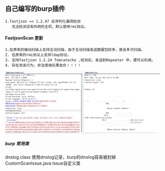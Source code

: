 ## 自己编写的burp插件
    1.fastjson =< 1.2.47 反序列化漏洞检测
       无法检测没有外网的主机，默认使用rmi协议。
       
#### FastjsonScan 更新
    1.在原来的被动扫描上支持主动扫描，由于主动扫描发送数据包较多，故会多次扫描。
    2. 在原来的rmi协议上支持ldap协议。
    3. 支持fastjson 1.2.24 Tomcatecho ,检测后，发送到Repeater 中，便可以利用。
    4. 存在攻击行为，非法使用后果自负！！！！

![](%E5%BE%AE%E4%BF%A1%E6%88%AA%E5%9B%BE_20210118170804.png)


##### burp 常用类
   dnslog.class 使用dnslog记录，burp的dnslog容易被封掉
   CustomScanIssue.java     Issue自定义类
